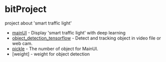 
# bitProject
project about 'smart traffic light'

* [mainUI](https://github.com/2hyeonjong/bitProject/tree/master/mainUI) - Display 'smart traffic light' with deep learning
* [object_detection_tensorflow](https://github.com/2hyeonjong/bitProject/tree/master/object_detection) - Detect and tracking object in video file or web cam.
* [pickle](https://github.com/2hyeonjong/bitProject/tree/master/pickle) - The number of object for MainUI.
* [weight] - weight for object detection

